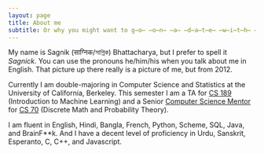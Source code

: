 ```yaml
---
layout: page
title: About me
subtitle: Or why you might want to g̶o̶ ̶o̶n̶ ̶a̶ ̶d̶a̶t̶e̶ ̶w̶i̶t̶h̶ ̶m̶e̶ give me a job
---
```

My name is Sagnik (साग्निक/সাগ্নিক) Bhattacharya, but I prefer to spell it _Sagnick_.
You can use the pronouns he/him/his when you talk about me in English.
That picture up there really is a picture of me, but from 2012.

Currently I am double-majoring in Computer Science and Statistics at the
University of California, Berkeley. This semester I am a TA for
[CS 189](https://people.eecs.berkeley.edu/~jrs/189/) (Introduction to Machine
Learning) and a Senior [Computer Science Mentor](https://csmentors.berkeley.edu/#/)
for [CS 70](http://www.eecs70.org/) (Discrete Math and Probability Theory).

I am fluent in English, Hindi, Bangla, French, Python, Scheme, SQL, Java, and BrainF**k.
And I have a decent level of proficiency in Urdu, Sanskrit, Esperanto, C, C++, and Javascript.

